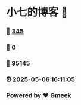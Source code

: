 # 小七的博客 :link:  
### :page_facing_up: [345](/tag.html) 
### :speech_balloon: 0 
### :hibiscus: 95145 
### :alarm_clock: 2025-05-06 16:11:05 
### Powered by :heart: [Gmeek](https://github.com/Meekdai/Gmeek)
